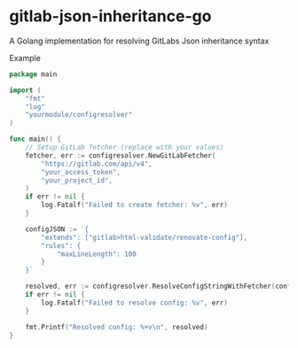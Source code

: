 # gitlab-json-inheritance-go
A Golang implementation for resolving GitLabs Json inheritance syntax


Example

```go
package main

import (
	"fmt"
	"log"
	"yourmodule/configresolver"
)

func main() {
	// Setup GitLab fetcher (replace with your values)
	fetcher, err := configresolver.NewGitLabFetcher(
		"https://gitlab.com/api/v4",
		"your_access_token",
		"your_project_id",
	)
	if err != nil {
		log.Fatalf("Failed to create fetcher: %v", err)
	}

	configJSON := `{
		"extends": ["gitlab>html-validate/renovate-config"],
		"rules": {
			"maxLineLength": 100
		}
	}`

	resolved, err := configresolver.ResolveConfigStringWithFetcher(configJSON, fetcher)
	if err != nil {
		log.Fatalf("Failed to resolve config: %v", err)
	}

	fmt.Printf("Resolved config: %+v\n", resolved)
}

```